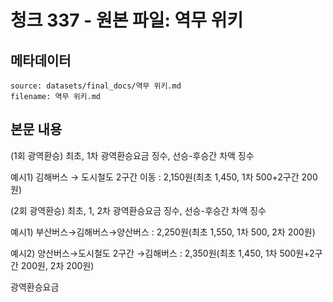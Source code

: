 # 청크 337 - 원본 파일: 역무 위키

## 메타데이터

```
source: datasets/final_docs/역무 위키.md
filename: 역무 위키.md
```

## 본문 내용

(1회 광역환승) 최초, 1차 광역환승요금 징수, 선승-후승간 차액 징수

예시1) 김해버스 → 도시철도 2구간 이동 : 2,150원(최초 1,450, 1차 500+2구간 200원)

(2회 광역환승) 최초, 1, 2차 광역환승요금 징수, 선승-후승간 차액 징수

예시1) 부산버스→김해버스→양산버스 : 2,250원(최초 1,550, 1차 500, 2차 200원)

예시2) 양산버스→도시철도 2구간 →김해버스 : 2,350원(최초 1,450, 1차 500원+2구간 200원, 2차 200원)

광역환승요금